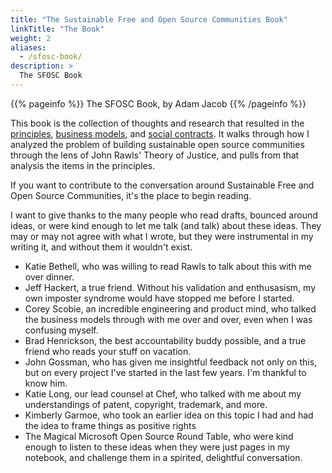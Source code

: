 ```yaml
---
title: "The Sustainable Free and Open Source Communities Book"
linkTitle: "The Book"
weight: 2
aliases:
  - /sfosc-book/
description: >
  The SFOSC Book
---
```


{{% pageinfo %}}
The SFOSC Book, by Adam Jacob
{{% /pageinfo %}}


This book is the collection of thoughts and research that resulted in the
[principles](/docs/principles/), [business models](/docs/business-models/), and [social
contracts](/docs/social-contracts/). It walks through
how I analyzed the problem of building sustainable open source communities
through the lens of John Rawls' Theory of Justice, and pulls from that analysis
the items in the principles. 

If you want to contribute to the conversation around Sustainable Free and Open
Source Communities, it's the place to begin reading.

I want to give thanks to the many people who read drafts, bounced around ideas,
or were kind enough to let me talk (and talk) about these ideas. They may or
may not agree with what I wrote, but they were instrumental in my writing it,
and without them it wouldn't exist.

  * Katie Bethell, who was willing to read Rawls to talk about this with me over dinner.
  * Jeff Hackert, a true friend. Without his validation and enthusasism, my own imposter syndrome would have stopped me before I started.
  * Corey Scobie, an incredible engineering and product mind, who talked the business models through with me over and over, even when I was confusing myself.
  * Brad Henrickson, the best accountability buddy possible, and a true friend who reads your stuff on vacation.
  * John Gossman, who has given me insightful feedback not only on this, but on every project I've started in the last few years. I'm thankful to know him.
  * Katie Long, our lead counsel at Chef, who talked with me about my understandings of patent, copyright, trademark, and more.
  * Kimberly Garmoe, who took an earlier idea on this topic I had and had the idea to frame things as positive rights
  * The Magical Microsoft Open Source Round Table, who were kind enough to listen to these ideas when they were just pages in my notebook, and challenge them in a spirited, delightful conversation.
